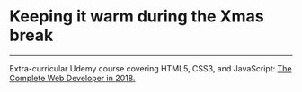 <h1>Keeping it warm during the Xmas break </h1>
<hr>
<p>Extra-curricular Udemy course covering HTML5, CSS3, and JavaScript: <a href="https://www.udemy.com/the-complete-web-developer-in-2018/learn/v4/t/lecture/8603406?start=0">The Complete Web Developer in 2018.</p>
